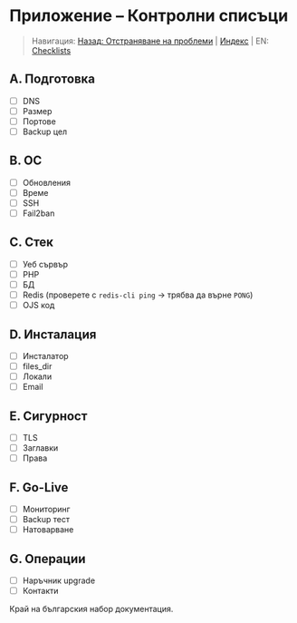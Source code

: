 # Приложение – Контролни списъци

> Навигация: [Назад: Отстраняване на проблеми](troubleshooting.md) | [Индекс](../../README.md#reading-order-document-index) | EN: [Checklists](../en/appendix-checklists.md)

## A. Подготовка
- [ ] DNS
- [ ] Размер
- [ ] Портове
- [ ] Backup цел

## B. ОС
- [ ] Обновления
- [ ] Време
- [ ] SSH
- [ ] Fail2ban

## C. Стек
- [ ] Уеб сървър
- [ ] PHP
- [ ] БД
- [ ] Redis (проверете с `redis-cli ping` → трябва да върне `PONG`)
- [ ] OJS код

## D. Инсталация
- [ ] Инсталатор
- [ ] files_dir
- [ ] Локали
- [ ] Email

## E. Сигурност
- [ ] TLS
- [ ] Заглавки
- [ ] Права

## F. Go-Live
- [ ] Мониторинг
- [ ] Backup тест
- [ ] Натоварване

## G. Операции
- [ ] Наръчник upgrade
- [ ] Контакти

Край на българския набор документация.
